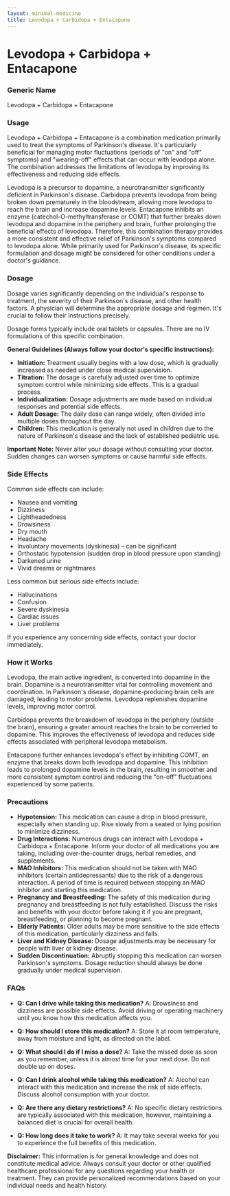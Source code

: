 ```yaml
---
layout: minimal-medicine
title: Levodopa + Carbidopa + Entacapone
---
```


# Levodopa + Carbidopa + Entacapone
### Generic Name
Levodopa + Carbidopa + Entacapone

### Usage

Levodopa + Carbidopa + Entacapone is a combination medication primarily used to treat the symptoms of Parkinson's disease.  It's particularly beneficial for managing motor fluctuations (periods of "on" and "off" symptoms) and "wearing-off" effects that can occur with levodopa alone.  The combination addresses the limitations of levodopa by improving its effectiveness and reducing side effects.

Levodopa is a precursor to dopamine, a neurotransmitter significantly deficient in Parkinson's disease. Carbidopa prevents levodopa from being broken down prematurely in the bloodstream, allowing more levodopa to reach the brain and increase dopamine levels. Entacapone inhibits an enzyme (catechol-O-methyltransferase or COMT) that further breaks down levodopa and dopamine in the periphery and brain, further prolonging the beneficial effects of levodopa.  Therefore, this combination therapy provides a more consistent and effective relief of Parkinson's symptoms compared to levodopa alone. While primarily used for Parkinson's disease,  its specific formulation and dosage might be considered for other conditions under a doctor's guidance.


### Dosage

Dosage varies significantly depending on the individual's response to treatment, the severity of their Parkinson's disease, and other health factors.  A physician will determine the appropriate dosage and regimen. It's crucial to follow their instructions precisely.  

Dosage forms typically include oral tablets or capsules. There are no IV formulations of this specific combination.

**General Guidelines (Always follow your doctor's specific instructions):**

* **Initiation:**  Treatment usually begins with a low dose, which is gradually increased as needed under close medical supervision.
* **Titration:** The dosage is carefully adjusted over time to optimize symptom control while minimizing side effects.  This is a gradual process.
* **Individualization:**  Dosage adjustments are made based on individual responses and potential side effects.
* **Adult Dosage:**  The daily dose can range widely, often divided into multiple doses throughout the day.
* **Children:** This medication is generally not used in children due to the nature of Parkinson's disease and the lack of established pediatric use.


**Important Note:** Never alter your dosage without consulting your doctor.  Sudden changes can worsen symptoms or cause harmful side effects.



### Side Effects

Common side effects can include:

* Nausea and vomiting
* Dizziness
* Lightheadedness
* Drowsiness
* Dry mouth
* Headache
* Involuntary movements (dyskinesia) –  can be significant
* Orthostatic hypotension (sudden drop in blood pressure upon standing)
* Darkened urine
* Vivid dreams or nightmares

Less common but serious side effects include:

* Hallucinations
* Confusion
* Severe dyskinesia
* Cardiac issues
* Liver problems


If you experience any concerning side effects, contact your doctor immediately.


### How it Works

Levodopa, the main active ingredient, is converted into dopamine in the brain. Dopamine is a neurotransmitter vital for controlling movement and coordination.  In Parkinson's disease, dopamine-producing brain cells are damaged, leading to motor problems. Levodopa replenishes dopamine levels, improving motor control.

Carbidopa prevents the breakdown of levodopa in the periphery (outside the brain), ensuring a greater amount reaches the brain to be converted to dopamine. This improves the effectiveness of levodopa and reduces side effects associated with peripheral levodopa metabolism.

Entacapone further enhances levodopa's effect by inhibiting COMT, an enzyme that breaks down both levodopa and dopamine.  This inhibition leads to prolonged dopamine levels in the brain, resulting in smoother and more consistent symptom control and reducing the "on-off" fluctuations experienced by some patients.


### Precautions

* **Hypotension:**  This medication can cause a drop in blood pressure, especially when standing up.  Rise slowly from a seated or lying position to minimize dizziness.
* **Drug Interactions:** Numerous drugs can interact with Levodopa + Carbidopa + Entacapone.  Inform your doctor of all medications you are taking, including over-the-counter drugs, herbal remedies, and supplements.
* **MAO Inhibitors:** This medication should not be taken with MAO inhibitors (certain antidepressants) due to the risk of a dangerous interaction. A period of time is required between stopping an MAO inhibitor and starting this medication.
* **Pregnancy and Breastfeeding:** The safety of this medication during pregnancy and breastfeeding is not fully established.  Discuss the risks and benefits with your doctor before taking it if you are pregnant, breastfeeding, or planning to become pregnant.
* **Elderly Patients:** Older adults may be more sensitive to the side effects of this medication, particularly dizziness and falls.
* **Liver and Kidney Disease:**  Dosage adjustments may be necessary for people with liver or kidney disease.
* **Sudden Discontinuation:**  Abruptly stopping this medication can worsen Parkinson's symptoms.  Dosage reduction should always be done gradually under medical supervision.


### FAQs

* **Q: Can I drive while taking this medication?** A: Drowsiness and dizziness are possible side effects.  Avoid driving or operating machinery until you know how this medication affects you.

* **Q: How should I store this medication?** A: Store it at room temperature, away from moisture and light, as directed on the label.

* **Q:  What should I do if I miss a dose?** A: Take the missed dose as soon as you remember, unless it is almost time for your next dose. Do not double up on doses.

* **Q:  Can I drink alcohol while taking this medication?** A: Alcohol can interact with this medication and increase the risk of side effects.  Discuss alcohol consumption with your doctor.

* **Q:  Are there any dietary restrictions?** A:  No specific dietary restrictions are typically associated with this medication, however, maintaining a balanced diet is crucial for overall health.

* **Q: How long does it take to work?** A: It may take several weeks for you to experience the full benefits of this medication.


**Disclaimer:** This information is for general knowledge and does not constitute medical advice. Always consult your doctor or other qualified healthcare professional for any questions regarding your health or treatment.  They can provide personalized recommendations based on your individual needs and health history.
